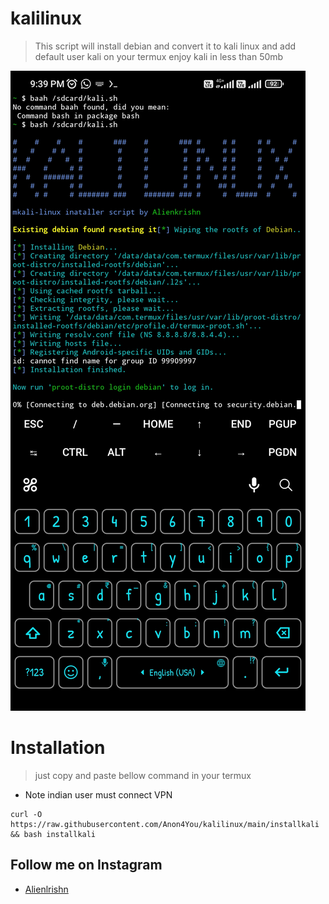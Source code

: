# kalilinux
> This script will install debian and convert it to kali linux and add default user kali on your termux enjoy kali in less than 50mb

<img src="Screenshot_2023-03-27-21-39-36-506_com.termux.jpg"/>

# Installation
> just copy and paste bellow command in your termux 
* Note indian user must connect VPN
```
curl -O https://raw.githubusercontent.com/Anon4You/kalilinux/main/installkali && bash installkali
```

## Follow me on Instagram
* [Alienlrishn](https://www.instagram.com/alienkrishn/") 
